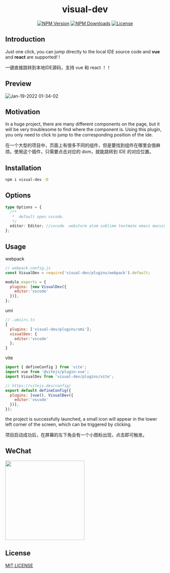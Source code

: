 <h1 align="center">visual-dev</h1>

<p align="center">
  <a href="https://www.npmjs.com/package/visual-dev" target="_blank" rel="noopener noreferrer"><img src="https://badgen.net/npm/v/visual-dev" alt="NPM Version" /></a>
  <a href="https://www.npmjs.com/package/visual-dev" target="_blank" rel="noopener noreferrer"><img src="https://badgen.net/npm/dt/visual-dev" alt="NPM Downloads" /></a>
  <!-- <a href="https://nodejs.org/" target="_blank" rel="noopener noreferrer"><img src="https://badgen.net/npm/node/visual-dev" alt="Node.js" /></a> -->
  <a href="https://github.com/wen-haoming/visual-dev/blob/master/LICENSE" target="_blank" rel="noopener noreferrer"><img src="https://badgen.net/github/license/wen-haoming/visual-dev" alt="License" /></a>
</p>

## Introduction

Just one click, you can jump directly to the local IDE source code and **vue** and **react** are supported! !


一键直接跳转到本地IDE源码，支持 vue 和 react ！！

## Preview

![Jan-19-2022 01-34-02](https://user-images.githubusercontent.com/42735363/149988859-8577c98f-74ef-4a36-81a1-682d0e405253.gif)

## Motivation

In a huge project, there are many different components on the page, but it will be very troublesome to find where the component is. Using this plugin, you only need to click to jump to the corresponding position of the ide.

在一个大型的项目中，页面上有很多不同的组件，但是要找到组件在哪里会很麻烦。使用这个插件，只需要点击对应的 dom，就能跳转到 IDE 的对应位置。

## Installation

```bash
npm i visual-dev -D
```

## Options

```typescript
type Options = {
  /**
   *  default open vscode.
   */
  editor: Editor; //vscode  webstorm atom sublime textmate emacs macvim phpstorm idea 支持多种编辑器，默认使用 vscode
};
```

## Usage

webpack

```js
// webpack.config.js
const VisualDev = require('visual-dev/plugins/webpack').default;

module.exports = {
  plugins: [new VisualDev({
    editor:'vscode'
  })],
};
```

umi

```js
// .umiirc.ts
{
  plugins: ['visual-dev/plugins/umi'];
  visualDev: {
    editor:'vscode'
  };
}
```

vite

```js
import { defineConfig } from 'vite';
import vue from '@vitejs/plugin-vue';
import VisualDev from 'visual-dev/plugins/vite';

// https://vitejs.dev/config/
export default defineConfig({
  plugins: [vue(), VisualDev({
    editor:'vscode'
  })],
});
```

the project is successfully launched, a small icon will appear in the lower left corner of the screen, which can be triggered by clicking.

项目启动成功后，在屏幕的左下角会有一个小图标出现，点击即可触发。

## WeChat 

<img width="250" src="https://user-images.githubusercontent.com/42735363/154826910-b45ca498-d83e-4053-9dd2-907d3ad4aab9.jpg" />

## License

[MIT LICENSE](./LICENSE)
